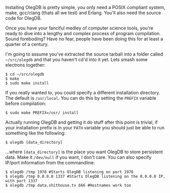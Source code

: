 Installing OlegDB is pretty simple, you only need a POSIX compliant system,
make, gcc/clang (thats all we test) and Erlang. You'll also need the source
code for OlegDB.

Once you have your fanciful medley of computer science tools, you're ready to
dive into a lengthy and complex process of program compilation. Sound
foreboding? Have no fear, people have been doing this for at least a quarter of
a century.

I'm going to assume you've extracted the source tarball into a folder called
`~/src/olegdb` and that you haven't cd'd into it yet. Lets smash some electrons
together:

````
$ cd ~/src/olegdb
$ make
$ sudo make install
````

If you really wanted to, you could specify a different installation directory.
The default is `/usr/local`. You can do this by setting the `PREFIX` variable
before compilation:

````
$ sudo make PREFIX=/usr/ install
````

Actually running OlegDB and getting it do stuff after this point is trivial, if
your installation prefix is in your `PATH` variable  you should just be able to run
something like the following:

````
$ olegdb [data_directory]
````

...where `[data_directory]` is the place you want OlegDB to store persistent data.
Make it `/dev/null` if you want, I don't care. You can also specify
IP/port information from the commandline:

````
$ olegdb /tmp 1978 #Starts OlegDB listening on port 1978
$ olegdb /tmp 0.0.0.0 1337 #Starts OlegDB listening on the 0.0.0.0 IP, with port 1337
$ olegdb /tmp data.shithouse.tv 666 #Hostnames work too
````
